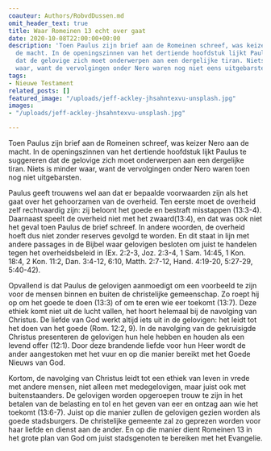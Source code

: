 ```yaml
---
coauteur: Authors/RobvdDussen.md
omit_header_text: true
title: Waar Romeinen 13 echt over gaat
date: 2020-10-08T22:00:00+00:00
description: 'Toen Paulus zijn brief aan de Romeinen schreef, was keizer Nero aan
  de macht. In de openingszinnen van het dertiende hoofdstuk lijkt Paulus te suggereren
  dat de gelovige zich moet onderwerpen aan een dergelijke tiran. Niets is minder
  waar, want de vervolgingen onder Nero waren nog niet eens uitgebarsten. '
tags:
- Nieuwe Testament
related_posts: []
featured_image: "/uploads/jeff-ackley-jhsahntexvu-unsplash.jpg"
images:
- "/uploads/jeff-ackley-jhsahntexvu-unsplash.jpg"

---
```

Toen Paulus zijn brief aan de Romeinen schreef, was keizer Nero aan de macht. In de openingszinnen van het dertiende hoofdstuk lijkt Paulus te suggereren dat de gelovige zich moet onderwerpen aan een dergelijke tiran. Niets is minder waar, want de vervolgingen onder Nero waren toen nog niet uitgebarsten.

Paulus geeft trouwens wel aan dat er bepaalde voorwaarden zijn als het gaat over het gehoorzamen van de overheid. Ten eerste moet de overheid zelf rechtvaardig zijn: zij beloont het goede en bestraft misstappen (13:3-4). Daarnaast speelt de overheid niet met het zwaard(13:4), en dat was ook niet het geval toen Paulus de brief schreef. In andere woorden, de overheid hoeft dus niet zonder reserves gevolgd te worden. En dit staat in lijn met andere passages in de Bijbel waar gelovigen besloten om juist te handelen tegen het overheidsbeleid in (Ex. 2:2-3, Joz. 2:3-4, 1 Sam. 14:45, 1 Kon. 18:4, 2 Kon. 11:2, Dan. 3:4-12, 6:10, Matth. 2:7-12, Hand. 4:19-20, 5:27-29, 5:40-42).

Opvallend is dat Paulus de gelovigen aanmoedigt om een voorbeeld te zijn voor de mensen binnen en buiten de christelijke gemeenschap. Zo roept hij op om het goede te doen (13:3) of om te eren wie eer toekomt (13:7). Deze ethiek komt niet uit de lucht vallen, het hoort helemaal bij de navolging van Christus. De liefde van God werkt altijd iets uit in de gelovigen: het leidt tot het doen van het goede (Rom. 12:2, 9). In de navolging van de gekruisigde Christus presenteren de gelovigen hun hele hebben en houden als een levend offer (12:1). Door deze brandende liefde voor hun Heer wordt de ander aangestoken met het vuur en op die manier bereikt met het Goede Nieuws van God.

Kortom, de navolging van Christus leidt tot een ethiek van leven in vrede met andere mensen, niet alleen met medegelovigen, maar juist ook met buitenstaanders. De gelovigen worden opgeroepen trouw te zijn in het betalen van de belasting en tol en het geven van eer en ontzag aan wie het toekomt (13:6-7). Juist op die manier zullen de gelovigen gezien worden als goede stadsburgers. De christelijke gemeente zal zo geprezen worden voor haar liefde en dienst aan de ander. En op die manier dient Romeinen 13 in het grote plan van God om juist stadsgenoten te bereiken met het Evangelie. 